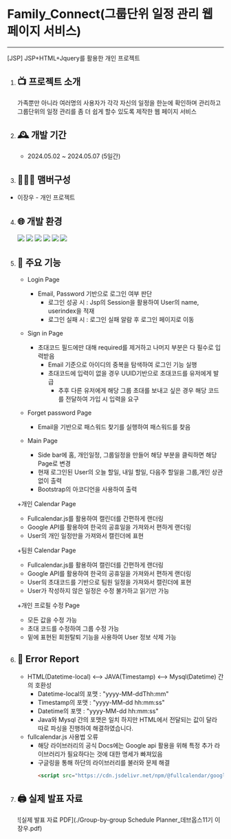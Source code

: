 # Family_Connect(그룹단위 일정 관리 웹페이지 서비스)
-------------------
[JSP] JSP+HTML+Jquery를 활용한 개인 프로젝트

1. 📺 프로젝트 소개
   ---------------
   가족뿐만 아니라 여러명의 사용자가 각각 자신의 일정을 한눈에 확인하며 관리하고 그룹단위의 일정 관리를 좀 더 쉽게
   할수 있도록 제작한 웹 페이지 서비스
2. 🕰️ 개발 기간
   ----------------
   + 2024.05.02 ~ 2024.05.07 (5일간)

3. 🧑‍🤝‍🧑 맴버구성
   ----------------
  + 이장우 - 개인 프로젝트

4. 🌐 개발 환경
   ----------------
   <img src="https://img.shields.io/badge/JAVA-007396?style=flat-square&logo=Java&logoColor=white"/>  <img src="https://img.shields.io/badge/JS-ffff00?style=flat-square&logo=javascript&logoColor=white"/>  <img src="https://img.shields.io/badge/HTML-E34F26?style=flat-square&logo=html5&logoColor=white"/>  <img src="https://img.shields.io/badge/Jquery-0769AD?style=flat-square&logo=jquery&logoColor=white"/> <img src="https://img.shields.io/badge/MYSQL-4479A1?style=flat-square&logo=mysql&logoColor=white"/> <img src="https://img.shields.io/badge/Google-4285F4?style=flat-square&logo=googlecalendar&logoColor=white"/>

5. 📍 주요 기능
   ----------------
   + Login Page
     + Email, Password 기반으로 로그인 여부 판단
       + 로그인 성공 시 : Jsp의 Session을 활용하여 User의 name, userindex을 적재
       + 로그인 실패 시 : 로그인 실패 알람 후 로그인 페이지로 이동
   
   + Sign in Page
     + 초대코드 필드에만 대해 required를 제거하고 나머지 부분은 다 필수로 입력받음
       + Email 기준으로 아이디의 중복을 탐색하여 로그인 기능 실행
       + 초대코드에 입력이 없을 경우 UUID기반으로 초대코드를 유저에게 발급
         + 추후 다른 유저에게 해당 그룹 초대를 보내고 싶은 경우 해당 코드를 전달하여 가입 시 입력을 요구
   
   + Forget password Page
     + Email을 기반으로 패스워드 찾기를 실행하여 패스워드를 찾음
    
   + Main Page
     + Side bar에 홈, 개인일정, 그룹일정을 만들어 해당 부분을 클릭하면 해당 Page로 변경
     + 현재 로그인된 User의 오늘 할일, 내일 할일, 다음주 할일을 그룹,개인 상관없이 출력
     + Bootstrap의 아코디언을 사용하여 출력

   +개인 Calendar Page
    + Fullcalendar.js를 활용하여 캘린더를 간편하게 랜더링
    + Google API를 활용하여 한국의 공휴일을 가져와서 편하게 랜더링
    + User의 개인 일정만을 가져와서 캘린더에 표현

   +팀원 Calendar Page
    + Fullcalendar.js를 활용하여 캘린더를 간편하게 랜더링
    + Google API를 활용하여 한국의 공휴일을 가져와서 편하게 랜더링
    + User의 초대코드를 기반으로 팀원 일정을 가져와서 캘린더에 표현
    + User가 작성하지 않은 일정은 수정 불가하고 읽기만 가능

   +개인 프로필 수정 Page
    + 모든 값을 수정 가능
    + 초대 코드를 수정하여 그룹 수정 가능
    + 밑에 표현된 회원탈퇴 기능을 사용하여 User 정보 삭제 가능

6. 🛑 Error Report
   ----------------
   + HTML(Datetime-local) <--> JAVA(Timestamp) <--> Mysql(Datetime) 간의 호환성
     + Datetime-local의 포맷 : "yyyy-MM-ddThh:mm"
     + Timestamp의 포맷 : "yyyy-MM-dd hh:mm:ss"
     + Datetime의 포맷 : "yyyy-MM-dd hh:mm:ss"
     + Java와 Mysql 간의 포맷은 일치 하지만 HTML에서 전달되는 값이 달라 따로 파싱을 진행하여 해결하였습니다.
   + fullcalendar.js 사용법 오류
     + 해당 라이브러리의 공식 Docs에는 Google api 활용을 위해 특정 추가 라이브러리가 필요하다는 것에 대한 명세가 빠져있음
     + 구글링을 통해 하단의 라이브러리를 불러와 문제 해결
       ``` html
       <script src="https://cdn.jsdelivr.net/npm/@fullcalendar/google-calendar@6.1.11/index.global.min.js"></script>
       ```

7. 🖨 실제 발표 자료
   ----------------
   ![실제 발표 자료 PDF](./Group-by-group Schedule Planner_데브옵스11기 이장우.pdf)
